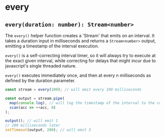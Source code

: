 # every

## `every(duration: number): Stream<number>`

The `every()` helper function creates a 'Stream' that emits on an interval. It takes a duration input in milliseconds and returns a `Stream<number>` output, emitting a timestamp of the interval execution.

`every()` is a self-correcting interval timer, so it will always try to execute at the exact given interval, while correcting for delays that might incur due to javascript's single threaded nature.

`every()` executes immediately once, and then at every n milliseconds as defined by the duration parameter.

```typescript
const stream = every(100); // will emit every 100 milliseconds

const output = stream.pipe(
  map(console.log), // will log the timestamp of the interval to the console
  scan(acc => ++acc, 0)
);

output(); // will emit 1
// 200 milliseconds later
setTimeout(output, 200); // will emit 3
```
